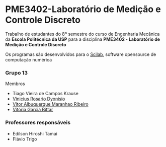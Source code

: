 # PME3402-Laboratório de Medição e Controle Discreto

Trabalho de estudantes do 8º semestre do curso de Engenharia Mecânica da __Escola Politécnica da USP__ para a disciplina __PME3402 - Laboratório de Medição e Controle Discreto__

Os programas são desenvolvidos para o [Scilab](https://www.scilab.org/), software opensource de computação numérica

### Grupo 13
Membros 
- Tiago Vieira de Campos Krause
- [Vinicius Rosario Dyonisio](https://github.com/Vidyonisio)
- [Vítor Albuquerque Maranhao Ribeiro](https://github.com/vitoramr)
- [Vitória Garcia Bittar](https://github.com/vgbittar)

### Professores responsáveis
- Edilson Hiroshi Tamai
- Flávio Trigo

